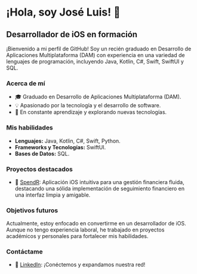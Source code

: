 # ¡Hola, soy José Luis! 👋

## Desarrollador de iOS en formación

¡Bienvenido a mi perfil de GitHub! Soy un recién graduado en Desarrollo de Aplicaciones Multiplataforma (DAM) con experiencia en una variedad de lenguajes de programación, incluyendo Java, Kotlin, C#, Swift, SwiftUI y SQL.

### Acerca de mí

- 🎓 Graduado en Desarrollo de Aplicaciones Multiplataforma (DAM).
- 💡 Apasionado por la tecnología y el desarrollo de software.
- 🚀 En constante aprendizaje y explorando nuevas tecnologías.

### Mis habilidades

- **Lenguajes:** Java, Kotlin, C#, Swift, Python.
- **Frameworks y Tecnologías:** SwiftUI.
- **Bases de Datos:** SQL.

### Proyectos destacados

- 📱 [SpendR](https://github.com/jlcl11/XpenseTracker): Aplicación iOS intuitiva para una gestión financiera fluida, destacando una sólida implementación de seguimiento financiero en una interfaz limpia y amigable.

### Objetivos futuros

Actualmente, estoy enfocado en convertirme en un desarrollador de iOS. Aunque no tengo experiencia laboral, he trabajado en proyectos académicos y personales para fortalecer mis habilidades.

### Contáctame

- 💼 [LinkedIn](https://www.linkedin.com/in/josé-luis-corral-lópez-42283317b/): ¡Conéctemos y expandamos nuestra red!

<!--
**jlcl11/jlcl11** is a ✨ _special_ ✨ repository because its `README.md` (this file) appears on your GitHub profile.

Here are some ideas to get you started:

- 🔭 I’m currently working on ...
- 🌱 I’m currently learning ...
- 👯 I’m looking to collaborate on ...
- 🤔 I’m looking for help with ...
- 💬 Ask me about ...
- 📫 How to reach me: ...
- 😄 Pronouns: ...
- ⚡ Fun fact: ...
-->
